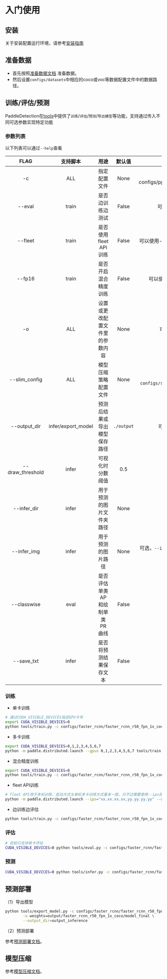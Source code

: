 # 入门使用

## 安装

关于安装配置运行环境，请参考[安装指南](INSTALL_cn.md)


## 准备数据
- 首先按照[准备数据文档](PrepareDataSet.md) 准备数据。  
- 然后设置`configs/datasets`中相应的coco或voc等数据配置文件中的数据路径。


## 训练/评估/预测

PaddleDetection在[tools](https://github.com/PaddlePaddle/PaddleDetection/tree/master/dygraph/tools)中提供了`训练`/`评估`/`预测`/`导出模型`等功能，支持通过传入不同可选参数实现特定功能

### 参数列表

以下列表可以通过`--help`查看

|         FLAG             |     支持脚本    |        用途        |      默认值       |         备注         |
| :----------------------: | :------------: | :---------------: | :--------------: | :-----------------: |
|          -c              |      ALL       |  指定配置文件  |  None  |  **必选**，例如-c configs/ppyolo/ppyolo_r50vd_dcn_1x_coco.yml |
|        --eval            |     train      |  是否边训练边测试  |  False  |  可选，如需指定，直接`--eval`即可 |
|      --fleet         |       train     |  是否使用fleet API训练  |  False  |  可以使用--fleet来指定使用fleet API进行多机训练  |
|      --fp16        |       train     |  是否开启混合精度训练  |  False  |  可以使用--fp16来指定使用混合精度训练  |
|          -o              |      ALL       |  设置或更改配置文件里的参数内容  |  None  |  可选，例如：`-o use_gpu=False`  |
|       --slim_config             |     ALL      |  模型压缩策略配置文件  |  None  |  可选，例如`--slim_config configs/slim/prune/yolov3_prune_l1_norm.yml`  |
|       --output_dir       |      infer/export_model     |  预测后结果或导出模型保存路径  |  `./output`  |  可选，例如`--output_dir=output`  |
|    --draw_threshold      |      infer     |  可视化时分数阈值  |  0.5  |  可选，`--draw_threshold=0.7`  |
|      --infer_dir         |       infer     |  用于预测的图片文件夹路径  |  None  |  可选  |
|      --infer_img         |       infer     |  用于预测的图片路径  |  None  |  可选，`--infer_img`和`--infer_dir`必须至少设置一个  |
|      --classwise         |       eval     |  是否评估单类AP和绘制单类PR曲线  |  False  |  可选  |
|      --save_txt          |       infer     |  是否将预测结果保存文本        |  False  |  可选  |

### 训练

- 单卡训练
```bash
# 通过CUDA_VISIBLE_DEVICES指定GPU卡号
export CUDA_VISIBLE_DEVICES=0
python tools/train.py -c configs/faster_rcnn/faster_rcnn_r50_fpn_1x_coco.yml
```
- 多卡训练

```bash
export CUDA_VISIBLE_DEVICES=0,1,2,3,4,5,6,7
python -m paddle.distributed.launch --gpus 0,1,2,3,4,5,6,7 tools/train.py -c configs/faster_rcnn/faster_rcnn_r50_fpn_1x_coco.yml
```

- 混合精度训练

```bash
export CUDA_VISIBLE_DEVICES=0
python tools/train.py -c configs/faster_rcnn/faster_rcnn_r50_fpn_1x_coco.yml --fp16
```

- fleet API训练

```bash
# fleet API用于多机训练，启动方式与单机多卡训练方式基本一致，只不过需要使用--ips指定ip列表以及--fleet开启多机训练
python -m paddle.distributed.launch --ips="xx.xx.xx.xx,yy.yy.yy.yy" --gpus 0,1,2,3,4,5,6,7 tools/train.py -c configs/faster_rcnn/faster_rcnn_r50_fpn_1x_coco.yml --fleet
```

- 边训练边评估
```bash
python tools/train.py -c configs/faster_rcnn/faster_rcnn_r50_fpn_1x_coco.yml --eval
```

### 评估
```bash
# 目前只支持单卡评估
CUDA_VISIBLE_DEVICES=0 python tools/eval.py -c configs/faster_rcnn/faster_rcnn_r50_fpn_1x_coco.yml
```

### 预测
```bash
CUDA_VISIBLE_DEVICES=0 python tools/infer.py -c configs/faster_rcnn/faster_rcnn_r50_fpn_1x_coco.yml --infer_img={IMAGE_PATH}
```

## 预测部署

（1）导出模型

```bash
python tools/export_model.py -c configs/faster_rcnn/faster_rcnn_r50_fpn_1x_coco.yml \
        -o weights=output/faster_rcnn_r50_fpn_1x_coco/model_final \
        --output_dir=output_inference
```

（2）预测部署

参考[预测部署文档](https://github.com/PaddlePaddle/PaddleDetection/tree/master/dygraph/deploy)。


## 模型压缩

参考[模型压缩文档](https://github.com/PaddlePaddle/PaddleDetection/tree/master/dygraph/configs/slim)。
